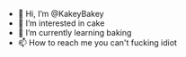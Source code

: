 - 👋 Hi, I’m @KakeyBakey
- 👀 I’m interested in cake
- 🌱 I’m currently learning baking
- 📫 How to reach me  you can't fucking idiot

<!---
KakeyBakey/KakeyBakey is a ✨ special ✨ repository because its `README.md` (this file) appears on your GitHub profile.
You can click the Preview link to take a look at your changes.
--->
